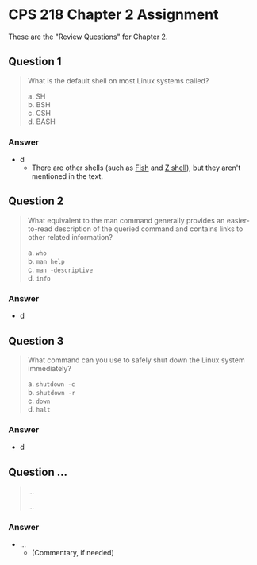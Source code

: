 # CPS 218 Chapter 2 Assignment
These are the "Review Questions" for Chapter 2.

## Question 1
> What is the default shell on most Linux systems called?
> 
> a. SH<br>
> b. BSH<br>
> c. CSH<br>
> d. BASH

### Answer
* d
    * There are other shells (such as [Fish](https://en.wikipedia.org/wiki/Fish_(Unix_shell)) and [Z shell](https://en.wikipedia.org/wiki/Z_shell)), but they aren't mentioned in the text.

## Question 2
> What equivalent to the man command generally provides an easier-to-read description of the queried command and contains links to other related information?
> 
> a. `who`<br>
> b. `man help`<br>
> c. `man -descriptive`<br>
> d. `info`

### Answer
* d

## Question 3
> What command can you use to safely shut down the Linux system immediately?
> 
> a. `shutdown -c`<br>
> b. `shutdown -r`<br>
> c. `down`<br>
> d. `halt`

### Answer
* d

## Question ...
> ...
> 
> ...

### Answer
* ...
    * (Commentary, if needed)

